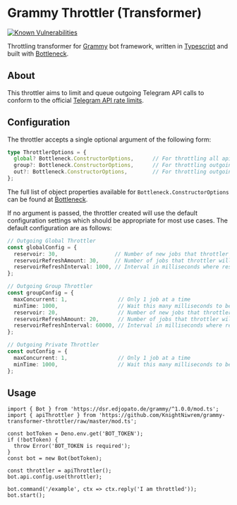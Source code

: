 # Grammy Throttler (Transformer)

[![Known Vulnerabilities](https://snyk.io/test/github/KnightNiwrem/grammy-transformer-throttler/badge.svg)](https://snyk.io/test/github/KnightNiwrem/grammy-transformer-throttler)

Throttling transformer for [Grammy](https://github.com/grammyjs/grammY) bot framework, written in [Typescript](https://www.typescriptlang.org/) and built with [Bottleneck](https://github.com/SGrondin/bottleneck).

## About
This throttler aims to limit and queue outgoing Telegram API calls to conform to the official [Telegram API rate limits](https://core.telegram.org/bots/faq#my-bot-is-hitting-limits-how-do-i-avoid-this).

## Configuration
The throttler accepts a single optional argument of the following form:
```typescript
type ThrottlerOptions = {
  global? Bottleneck.ConstructorOptions,      // For throttling all api calls
  group?: Bottleneck.ConstructorOptions,      // For throttling outgoing group messages
  out?: Bottleneck.ConstructorOptions,        // For throttling outgoing private messages
};
```

The full list of object properties available for `Bottleneck.ConstructorOptions` can be found at [Bottleneck](https://github.com/SGrondin/bottleneck#constructor).

If no argument is passed, the throttler created will use the default configuration settings which should be appropriate for most use cases. The default configuration are as follows:
```typescript
// Outgoing Global Throttler
const globalConfig = {
  reservoir: 30,                  // Number of new jobs that throttler will accept at start
  reservoirRefreshAmount: 30,     // Number of jobs that throttler will accept after refresh
  reservoirRefreshInterval: 1000, // Interval in milliseconds where reservoir will refresh
};

// Outgoing Group Throttler
const groupConfig = {
  maxConcurrent: 1,                // Only 1 job at a time
  minTime: 1000,                   // Wait this many milliseconds to be ready, after a job
  reservoir: 20,                   // Number of new jobs that throttler will accept at start
  reservoirRefreshAmount: 20,      // Number of jobs that throttler will accept after refresh
  reservoirRefreshInterval: 60000, // Interval in milliseconds where reservoir will refresh
};

// Outgoing Private Throttler
const outConfig = {
  maxConcurrent: 1,                // Only 1 job at a time
  minTime: 1000,                   // Wait this many milliseconds to be ready, after a job
};
```

## Usage
```
import { Bot } from 'https://dsr.edjopato.de/grammy/^1.0.0/mod.ts';
import { apiThrottler } from 'https://github.com/KnightNiwrem/grammy-transformer-throttler/raw/master/mod.ts';

const botToken = Deno.env.get('BOT_TOKEN');
if (!botToken) {
  throw Error('BOT_TOKEN is required');
}
const bot = new Bot(botToken);

const throttler = apiThrottler();
bot.api.config.use(throttler);

bot.command('/example', ctx => ctx.reply('I am throttled'));
bot.start();
```

